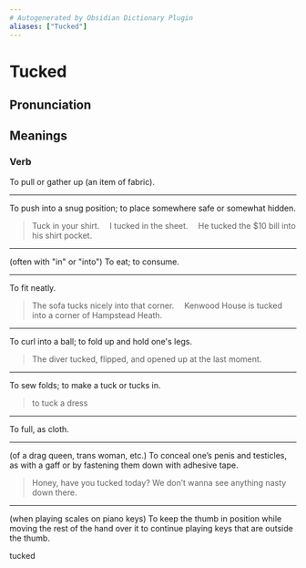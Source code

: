 ```yaml
---
# Autogenerated by Obsidian Dictionary Plugin
aliases: ["Tucked"]
---
```


# Tucked

## Pronunciation



## Meanings

### Verb

To pull or gather up (an item of fabric).

---

To push into a snug position; to place somewhere safe or somewhat hidden.

> Tuck in your shirt.  I tucked in the sheet.  He tucked the $10 bill into his shirt pocket.

---

(often with "in" or "into") To eat; to consume.

---

To fit neatly.

> The sofa tucks nicely into that corner.  Kenwood House is tucked into a corner of Hampstead Heath.

---

To curl into a ball; to fold up and hold one's legs.

> The diver tucked, flipped, and opened up at the last moment.

---

To sew folds; to make a tuck or tucks in.

> to tuck a dress

---

To full, as cloth.

---

(of a drag queen, trans woman, etc.) To conceal one’s penis and testicles, as with a gaff or by fastening them down with adhesive tape.

> Honey, have you tucked today? We don’t wanna see anything nasty down there.

---

(when playing scales on piano keys) To keep the thumb in position while moving the rest of the hand over it to continue playing keys that are outside the thumb.




tucked